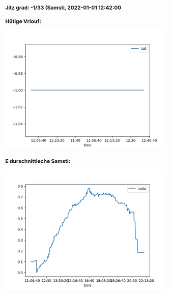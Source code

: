 ### Jitz grad: -1/33 (Samsti, 2022-01-01 12:42:00

### Hütige Vrlouf:
![Graph](Today.png)

### E durschnittleche Samsti:
![Graph](Samsti.png)